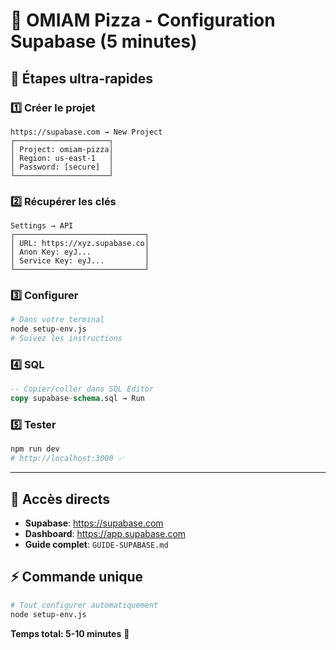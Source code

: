 # 🍕 OMIAM Pizza - Configuration Supabase (5 minutes)

## 🎯 Étapes ultra-rapides

### 1️⃣ Créer le projet
```
https://supabase.com → New Project
┌─────────────────────┐
│ Project: omiam-pizza│
│ Region: us-east-1   │
│ Password: [secure]  │
└─────────────────────┘
```

### 2️⃣ Récupérer les clés
```
Settings → API
┌─────────────────────────────┐
│ URL: https://xyz.supabase.co│
│ Anon Key: eyJ...            │
│ Service Key: eyJ...         │
└─────────────────────────────┘
```

### 3️⃣ Configurer
```bash
# Dans votre terminal
node setup-env.js
# Suivez les instructions
```

### 4️⃣ SQL
```sql
-- Copier/coller dans SQL Editor
copy supabase-schema.sql → Run
```

### 5️⃣ Tester
```bash
npm run dev
# http://localhost:3000 ✅
```

---

## 🔗 Accès directs
- **Supabase**: https://supabase.com
- **Dashboard**: https://app.supabase.com
- **Guide complet**: `GUIDE-SUPABASE.md`

## ⚡ Commande unique
```bash
# Tout configurer automatiquement
node setup-env.js
```

**Temps total: 5-10 minutes** 🚀